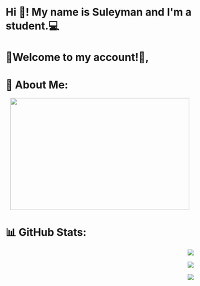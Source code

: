 <h1 align="left">Hi 👋! My name is Suleyman and I'm a student.💻 </h1>

<h1 align="left">🌙Welcome to my account!🤝, </h1>

# 💫 About Me:


<div align="center">
  <img height="300" width="480" src="https://i.pinimg.com/originals/bf/78/09/bf7809ba939168726dc63ee4adc02c55.gif"  />
</div>

# 📊 GitHub Stats:

<div align="right">
  
![](https://github-readme-stats.vercel.app/api?username=Suleyman-Seyt-Aliev&theme=dark&hide_border=false&include_all_commits=false&count_private=false)<br/>
<br/>
![](https://github-readme-streak-stats.herokuapp.com/?user=Suleyman-Seyt-Aliev&theme=dark&hide_border=false)<br/>
<br/>
![](https://github-readme-stats.vercel.app/api/top-langs/?username=Suleyman-Seyt-Aliev&theme=dark&hide_border=false&include_all_commits=false&count_private=false&layout=compact)
</div>


<!-- Proudly created with GPRM ( https://gprm.itsvg.in ) -->
